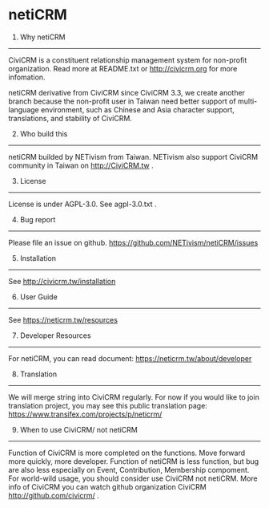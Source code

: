 netiCRM
==============

1. Why netiCRM
--------------
CiviCRM is a constituent relationship management system for non-profit organization. 
Read more at README.txt or http://civicrm.org for more infomation.

netiCRM derivative from CiviCRM since CiviCRM 3.3, we create another branch because the non-profit user in Taiwan need better support of multi-language environment, such as Chinese and Asia character support, translations, and stability of CiviCRM.


2. Who build this
--------------
netiCRM builded by NETivism from Taiwan.
NETivism also support CiviCRM community in Taiwan on http://CiviCRM.tw .


3. License
--------------
License is under AGPL-3.0. See agpl-3.0.txt .


4. Bug report
--------------
Please file an issue on github.
https://github.com/NETivism/netiCRM/issues


5. Installation
--------------
See http://civicrm.tw/installation


6. User Guide
--------------
See https://neticrm.tw/resources


7. Developer Resources
--------------
For netiCRM, you can read document:
https://neticrm.tw/about/developer


8. Translation
--------------
We will merge string into CiviCRM regularly.
For now if you would like to join translation project, you may see this public translation page:
https://www.transifex.com/projects/p/neticrm/


9. When to use CiviCRM/ not netiCRM
-----------------------------------
Function of CiviCRM is more completed on the functions. Move forward more quickly, more developer.
Function of netiCRM is less function, but bug are also less especially on Event, Contribution, Membership compoment.
For world-wild usage, you should consider use CiviCRM not netiCRM.
More info of CiviCRM you can watch github organization CiviCRM http://github.com/civicrm/ .

